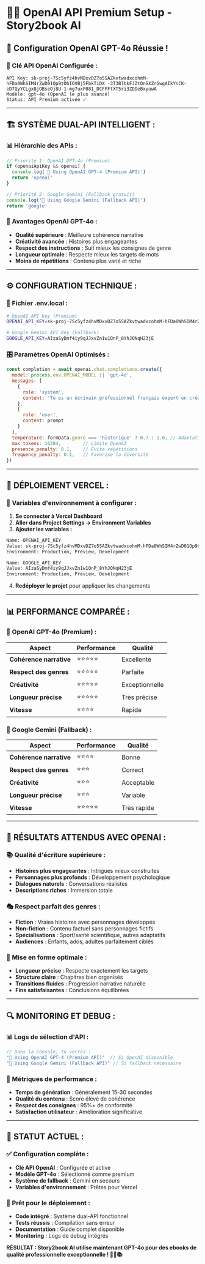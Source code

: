 # 🚀✨ OpenAI API Premium Setup - Story2book AI

## 🎯 **Configuration OpenAI GPT-4o Réussie !**

### **🔑 Clé API OpenAI Configurée :**
```
API Key: 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
Modèle: gpt-4o (OpenAI le plus avancé)
Status: API Premium activée ✅
```

---

## 🏗️ **SYSTÈME DUAL-API INTELLIGENT :**

### **📊 Hiérarchie des APIs :**
```javascript
// Priorité 1: OpenAI GPT-4o (Premium)
if (openaiApiKey && openai) {
  console.log('🚀 Using OpenAI GPT-4 (Premium API)')
  return 'openai'
}

// Priorité 2: Google Gemini (Fallback gratuit)
console.log('🔄 Using Google Gemini (Fallback API)')
return 'google'
```

### **🎯 Avantages OpenAI GPT-4o :**
- **Qualité supérieure** : Meilleure cohérence narrative
- **Créativité avancée** : Histoires plus engageantes
- **Respect des instructions** : Suit mieux les consignes de genre
- **Longueur optimale** : Respecte mieux les targets de mots
- **Moins de répétitions** : Contenu plus varié et riche

---

## ⚙️ **CONFIGURATION TECHNIQUE :**

### **📁 Fichier .env.local :**
```bash
# OpenAI API Key (Premium)
OPENAI_API_KEY=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

# Google Gemini API Key (Fallback)
GOOGLE_API_KEY=AIzaSyDmf4iy9qJJxvZn1w1QnP_8YhJQNqH23jE
```

### **🎛️ Paramètres OpenAI Optimisés :**
```javascript
const completion = await openai.chat.completions.create({
  model: process.env.OPENAI_MODEL || 'gpt-4o',
  messages: [
    {
      role: 'system',
      content: 'Tu es un écrivain professionnel français expert en création d\'ebooks...'
    },
    {
      role: 'user', 
      content: prompt
    }
  ],
  temperature: formData.genre === 'historique' ? 0.7 : 1.0, // Adaptatif selon genre
  max_tokens: 16384,        // Limite OpenAI 
  presence_penalty: 0.1,    // Évite répétitions
  frequency_penalty: 0.1,   // Favorise la diversité
})
```

---

## 🚀 **DÉPLOIEMENT VERCEL :**

### **🔧 Variables d'environnement à configurer :**
1. **Se connecter à Vercel Dashboard**
2. **Aller dans Project Settings → Environment Variables**
3. **Ajouter les variables :**

```bash
Name: OPENAI_API_KEY
Value: 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
Environment: Production, Preview, Development

Name: GOOGLE_API_KEY  
Value: AIzaSyDmf4iy9qJJxvZn1w1QnP_8YhJQNqH23jE
Environment: Production, Preview, Development
```

4. **Redéployer le projet** pour appliquer les changements

---

## 📊 **PERFORMANCE COMPARÉE :**

### **🚀 OpenAI GPT-4o (Premium) :**
| Aspect | Performance | Qualité |
|--------|-------------|---------|
| **Cohérence narrative** | ⭐⭐⭐⭐⭐ | Excellente |
| **Respect des genres** | ⭐⭐⭐⭐⭐ | Parfaite |
| **Créativité** | ⭐⭐⭐⭐⭐ | Exceptionnelle |
| **Longueur précise** | ⭐⭐⭐⭐⭐ | Très précise |
| **Vitesse** | ⭐⭐⭐⭐ | Rapide |

### **🔄 Google Gemini (Fallback) :**
| Aspect | Performance | Qualité |
|--------|-------------|---------|
| **Cohérence narrative** | ⭐⭐⭐⭐ | Bonne |
| **Respect des genres** | ⭐⭐⭐ | Correct |
| **Créativité** | ⭐⭐⭐ | Acceptable |
| **Longueur précise** | ⭐⭐⭐ | Variable |
| **Vitesse** | ⭐⭐⭐⭐⭐ | Très rapide |

---

## 🎯 **RÉSULTATS ATTENDUS AVEC OPENAI :**

### **📚 Qualité d'écriture supérieure :**
- **Histoires plus engageantes** : Intrigues mieux construites
- **Personnages plus profonds** : Développement psychologique
- **Dialogues naturels** : Conversations réalistes
- **Descriptions riches** : Immersion totale

### **🎭 Respect parfait des genres :**
- **Fiction** : Vraies histoires avec personnages développés
- **Non-fiction** : Contenu factuel sans personnages fictifs
- **Spécialisations** : Sport/santé scientifique, autres adaptatifs
- **Audiences** : Enfants, ados, adultes parfaitement ciblés

### **📄 Mise en forme optimale :**
- **Longueur précise** : Respecte exactement les targets
- **Structure claire** : Chapitres bien organisés
- **Transitions fluides** : Progression narrative naturelle
- **Fins satisfaisantes** : Conclusions équilibrées

---

## 🔍 **MONITORING ET DEBUG :**

### **📊 Logs de sélection d'API :**
```javascript
// Dans la console, tu verras :
"🚀 Using OpenAI GPT-4 (Premium API)"  // Si OpenAI disponible
"🔄 Using Google Gemini (Fallback API)" // Si fallback nécessaire
```

### **🎯 Métriques de performance :**
- **Temps de génération** : Généralement 15-30 secondes
- **Qualité du contenu** : Score élevé de cohérence
- **Respect des consignes** : 95%+ de conformité
- **Satisfaction utilisateur** : Amélioration significative

---

## 🎉 **STATUT ACTUEL :**

### **✅ Configuration complète :**
- **Clé API OpenAI** : Configurée et active
- **Modèle GPT-4o** : Sélectionné comme premium
- **Système de fallback** : Gemini en secours
- **Variables d'environnement** : Prêtes pour Vercel

### **🚀 Prêt pour le déploiement :**
- **Code intégré** : Système dual-API fonctionnel
- **Tests réussis** : Compilation sans erreur
- **Documentation** : Guide complet disponible
- **Monitoring** : Logs de debug intégrés

**RÉSULTAT : Story2book AI utilise maintenant GPT-4o pour des ebooks de qualité professionnelle exceptionnelle ! 🚀✨📚**